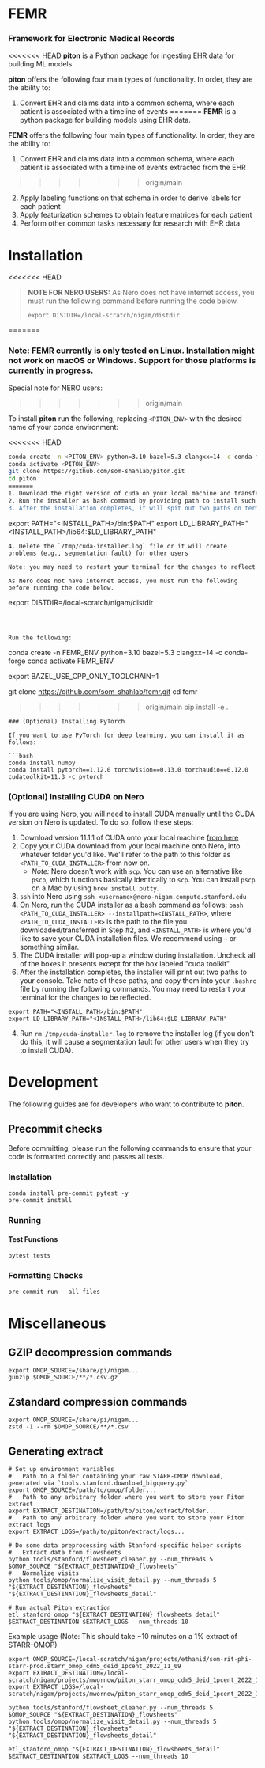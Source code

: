 # FEMR
### Framework for Electronic Medical Records

<<<<<<< HEAD
**piton** is a Python package for ingesting EHR data for building ML models.

**piton** offers the following four main types of functionality. In order, they are the ability to:
1. Convert EHR and claims data into a common schema, where each patient is associated with a timeline of events
=======
**FEMR** is a python package for building models using EHR data.

**FEMR** offers the following four main types of functionality. In order, they are the ability to:
1. Convert EHR and claims data into a common schema, where each patient is associated with a timeline of events extracted from the EHR
>>>>>>> origin/main
2. Apply labeling functions on that schema in order to derive labels for each patient
3. Apply featurization schemes to obtain feature matrices for each patient
4. Perform other common tasks necessary for research with EHR data

# Installation

<<<<<<< HEAD
> **NOTE FOR NERO USERS:** As Nero does not have internet access, you must run the following command before running the code below.
> ```
> export DISTDIR=/local-scratch/nigam/distdir
> ```
=======
### Note: FEMR currently is only tested on Linux. Installation might not work on macOS or Windows. Support for those platforms is currently in progress.

Special note for NERO users:
>>>>>>> origin/main

To install **piton** run the following, replacing `<PITON_ENV>` with the desired name of your conda environment:

<<<<<<< HEAD
```bash
conda create -n <PITON_ENV> python=3.10 bazel=5.3 clangxx=14 -c conda-forge
conda activate <PITON_ENV>
git clone https://github.com/som-shahlab/piton.git
cd piton
=======
1. Download the right version of cuda on your local machine and transfer it over a folder in nero [link](https://developer.nvidia.com/cuda-11.1.1-download-archive?target_os=Linux&target_arch=x86_64&target_distro=Ubuntu&target_version=1804&target_type=runfilelocal)
2. Run the installer as bash command by providing path to install such as `bash <CUDA_PATH> --installpath=<INSTALL_PATH>`, where `<CUDA_PATH>` is the path to the file you downloaded/transferred in step 1 and `<INSTALL_PATH>` is where you'd like to store the CUDA installation files. During installation, uncheck all the boxes except cuda toolkit.
3. After the installation completes, it will spit out two paths on terminal that should be put into your .bashrc file:
```
export PATH="<INSTALL_PATH>/bin:$PATH"
export LD_LIBRARY_PATH="<INSTALL_PATH>/lib64:$LD_LIBRARY_PATH"
```
4. Delete the `/tmp/cuda-installer.log` file or it will create problems (e.g., segmentation fault) for other users

Note: you may need to restart your terminal for the changes to reflect

As Nero does not have internet access, you must run the following before running the code below.

```
export DISTDIR=/local-scratch/nigam/distdir
```



Run the following:

```
conda create -n FEMR_ENV python=3.10 bazel=5.3 clangxx=14 -c conda-forge
conda activate FEMR_ENV

export BAZEL_USE_CPP_ONLY_TOOLCHAIN=1

git clone https://github.com/som-shahlab/femr.git
cd femr
>>>>>>> origin/main
pip install -e .
```
### (Optional) Installing PyTorch

If you want to use PyTorch for deep learning, you can install it as follows:

```bash
conda install numpy
conda install pytorch==1.12.0 torchvision==0.13.0 torchaudio==0.12.0 cudatoolkit=11.3 -c pytorch
```

### (Optional) Installing CUDA on Nero

If you are using Nero, you will need to install CUDA manually until the CUDA version on Nero is updated. To do so, follow these steps:

1. Download version 11.1.1 of CUDA onto your local machine [from here](https://developer.nvidia.com/cuda-11.1.1-download-archive?target_os=Linux&target_arch=x86_64&target_distro=Ubuntu&target_version=1804&target_type=runfilelocal)
2. Copy your CUDA download from your local machine onto Nero, into whatever folder you'd like. We'll refer to the path to this folder as `<PATH_TO_CUDA_INSTALLER>` from now on.
    - *Note:* Nero doesn't work with `scp`. You can use an alternative like `pscp`, which functions basically identically to `scp`. You can install `pscp` on a Mac by using `brew install putty`.
3. `ssh` into Nero using `ssh <username>@nero-nigam.compute.stanford.edu`
4. On Nero, run the CUDA installer as a bash command as follows: `bash <PATH_TO_CUDA_INSTALLER> --installpath=<INSTALL_PATH>`, where `<PATH_TO_CUDA_INSTALLER>` is the path to the file you downloaded/transferred in Step #2, and `<INSTALL_PATH>` is where you'd like to save your CUDA installation files. We recommend using `~` or something similar. 
5. The CUDA installer will pop-up a window during installation. Uncheck all of the boxes it presents except for the box labeled "cuda toolkit".
6. After the installation completes, the installer will print out two paths to your console. Take note of these paths, and copy them into your `.bashrc` file by running the following commands. You may need to restart your terminal for the changes to be reflected.
```
export PATH="<INSTALL_PATH>/bin:$PATH"
export LD_LIBRARY_PATH="<INSTALL_PATH>/lib64:$LD_LIBRARY_PATH"
```
4. Run `rm /tmp/cuda-installer.log` to remove the installer log (if you don't do this, it will cause a segmentation fault for other users when they try to install CUDA).

# Development

The following guides are for developers who want to contribute to **piton**.

## Precommit checks

Before committing, please run the following commands to ensure that your code is formatted correctly and passes all tests.

### Installation
```
conda install pre-commit pytest -y
pre-commit install
```

### Running

#### Test Functions

```
pytest tests
```

### Formatting Checks

```
pre-commit run --all-files
```

# Miscellaneous

## GZIP decompression commands
```
export OMOP_SOURCE=/share/pi/nigam...
gunzip $OMOP_SOURCE/**/*.csv.gz
```

## Zstandard compression commands
```
export OMOP_SOURCE=/share/pi/nigam...
zstd -1 --rm $OMOP_SOURCE/**/*.csv
```

## Generating extract

```
# Set up environment variables
#   Path to a folder containing your raw STARR-OMOP download, generated via `tools.stanford.download_bigquery.py`
export OMOP_SOURCE=/path/to/omop/folder...
#   Path to any arbitrary folder where you want to store your Piton extract
export EXTRACT_DESTINATION=/path/to/piton/extract/folder...
#   Path to any arbitrary folder where you want to store your Piton extract logs
export EXTRACT_LOGS=/path/to/piton/extract/logs...

# Do some data preprocessing with Stanford-specific helper scripts
#   Extract data from flowsheets
python tools/stanford/flowsheet_cleaner.py --num_threads 5 $OMOP_SOURCE "${EXTRACT_DESTINATION}_flowsheets"
#   Normalize visits
python tools/omop/normalize_visit_detail.py --num_threads 5 "${EXTRACT_DESTINATION}_flowsheets" "${EXTRACT_DESTINATION}_flowsheets_detail"

# Run actual Piton extraction
etl_stanford_omop "${EXTRACT_DESTINATION}_flowsheets_detail" $EXTRACT_DESTINATION $EXTRACT_LOGS --num_threads 10
```

Example usage (Note: This should take ~10 minutes on a 1% extract of STARR-OMOP)

```
export OMOP_SOURCE=/local-scratch/nigam/projects/ethanid/som-rit-phi-starr-prod.starr_omop_cdm5_deid_1pcent_2022_11_09
export EXTRACT_DESTINATION=/local-scratch/nigam/projects/mwornow/piton_starr_omop_cdm5_deid_1pcent_2022_11_09
export EXTRACT_LOGS=/local-scratch/nigam/projects/mwornow/piton_starr_omop_cdm5_deid_1pcent_2022_11_09_logs

python tools/stanford/flowsheet_cleaner.py --num_threads 5 $OMOP_SOURCE "${EXTRACT_DESTINATION}_flowsheets"
python tools/omop/normalize_visit_detail.py --num_threads 5 "${EXTRACT_DESTINATION}_flowsheets" "${EXTRACT_DESTINATION}_flowsheets_detail"

etl_stanford_omop "${EXTRACT_DESTINATION}_flowsheets_detail" $EXTRACT_DESTINATION $EXTRACT_LOGS --num_threads 10
```
